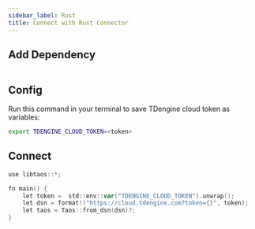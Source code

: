 ```yaml
---
sidebar_label: Rust
title: Connect with Rust Connector
---
```


## Add Dependency


``` title="Cargo.toml"

```

## Config

Run this command in your terminal to save TDengine cloud token as variables:

```bash
export TDENGINE_CLOUD_TOKEN=<token>
```

## Connect

```go
use libtaos::*;

fn main() {
    let token =  std::env::var("TDENGINE_CLOUD_TOKEN").unwrap();
    let dsn = format!("https://cloud.tdengine.com?token={}", token);
    let taos = Taos::from_dsn(dsn)?;
}
```